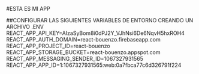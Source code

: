 #ESTA ES MI APP

##CONFIGURAR LAS SIGUIENTES VARIABLES DE ENTORNO CREANDO UN ARCHIVO .ENV
REACT_APP_API_KEY=AIzaSyBom8i0dPJ2Y_VJhNsi6De6NqvH5hxROH4
REACT_APP_AUTH_DOMAIN=react-bouenzo.firebaseapp.com
REACT_APP_PROJECT_ID=react-bouenzo
REACT_APP_STORAGE_BUCKET=react-bouenzo.appspot.com
REACT_APP_MESSAGING_SENDER_ID=1067327931565
REACT_APP_APP_ID=1:1067327931565:web:0a7fbca77c6d326791f224